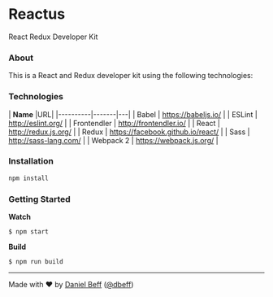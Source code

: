 # Reactus

React Redux Developer Kit


### About
This is a React and Redux developer kit using the following technologies:


### Technologies

| **Name** |URL|
|----------|-------|---|
| Babel | https://babeljs.io/ |
| ESLint | http://eslint.org/ |
| Frontendler | http://frontendler.io/ |
| React | http://redux.js.org/ |
| Redux | https://facebook.github.io/react/ |
| Sass | http://sass-lang.com/ |
| Webpack 2 | https://webpack.js.org/ |

### Installation

```bash
npm install
```

### Getting Started

**Watch**

```
$ npm start
```

**Build**

```
$ npm run build
```

---
Made with ♥ by [Daniel Beff](http://www.danielbeff.com.br/) ([@dbeff](https://github.com/dbeff))
